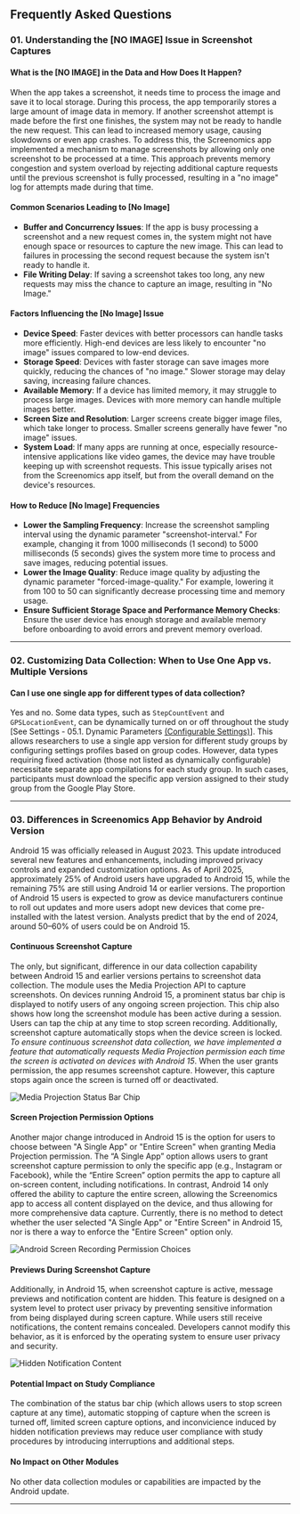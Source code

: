 ## Frequently Asked Questions


### 01. Understanding the [NO IMAGE] Issue in Screenshot Captures

#### What is the [NO IMAGE] in the Data and How Does It Happen?
When the app takes a screenshot, it needs time to process the image and save it to local storage. During this process, the app temporarily stores a large amount of image data in memory. If another screenshot attempt is made before the first one finishes, the system may not be ready to handle the new request. This can lead to increased memory usage, causing slowdowns or even app crashes. To address this, the Screenomics app implemented a mechanism to manage screenshots by allowing only one screenshot to be processed at a time. This approach prevents memory congestion and system overload by rejecting additional capture requests until the previous screenshot is fully processed, resulting in a "no image" log for attempts made during that time.

#### Common Scenarios Leading to [No Image]
* **Buffer and Concurrency Issues**: If the app is busy processing a screenshot and a new request comes in, the system might not have enough space or resources to capture the new image. This can lead to failures in processing the second request because the system isn't ready to handle it.
* **File Writing Delay**: If saving a screenshot takes too long, any new requests may miss the chance to capture an image, resulting in "No Image."

#### Factors Influencing the [No Image] Issue
* **Device Speed**: Faster devices with better processors can handle tasks more efficiently. High-end devices are less likely to encounter "no image" issues compared to low-end devices.
* **Storage Speed**: Devices with faster storage can save images more quickly, reducing the chances of "no image." Slower storage may delay saving, increasing failure chances.
* **Available Memory**: If a device has limited memory, it may struggle to process large images. Devices with more memory can handle multiple images better.
* **Screen Size and Resolution**: Larger screens create bigger image files, which take longer to process. Smaller screens generally have fewer "no image" issues.
* **System Load**: If many apps are running at once, especially resource-intensive applications like video games, the device may have trouble keeping up with screenshot requests. This issue typically arises not from the Screenomics app itself, but from the overall demand on the device's resources.

#### How to Reduce [No Image] Frequencies
* **Lower the Sampling Frequency**: Increase the screenshot sampling interval using the dynamic parameter "screenshot-interval." For example, changing it from 1000 milliseconds (1 second) to 5000 milliseconds (5 seconds) gives the system more time to process and save images, reducing potential issues.
* **Lower the Image Quality**: Reduce image quality by adjusting the dynamic parameter "forced-image-quality." For example, lowering it from 100 to 50 can significantly decrease processing time and memory usage.
* **Ensure Sufficient Storage Space and Performance Memory Checks**: Ensure the user device has enough storage and available memory before onboarding to avoid errors and prevent memory overload.

---

### 02. Customizing Data Collection: When to Use One App vs. Multiple Versions

#### Can I use one single app for different types of data collection? 
Yes and no. Some data types, such as `StepCountEvent` and `GPSLocationEvent`, can be dynamically turned on or off throughout the study [See Settings - 05.1. Dynamic Parameters [(Configurable Settings)](../01_Firebase/05_Settings.md)]. This allows researchers to use a single app version for different study groups by configuring settings profiles based on group codes. However, data types requiring fixed activation (those not listed as dynamically configurable) necessitate separate app compilations for each study group. In such cases, participants must download the specific app version assigned to their study group from the Google Play Store.

---

### 03. Differences in Screenomics App Behavior by Android Version

Android 15 was officially released in August 2023. This update introduced several new features and enhancements, including improved privacy controls and expanded customization options. As of April 2025, approximately 25% of Android users have upgraded to Android 15, while the remaining 75% are still using Android 14 or earlier versions. The proportion of Android 15 users is expected to grow as device manufacturers continue to roll out updates and more users adopt new devices that come pre-installed with the latest version. Analysts predict that by the end of 2024, around 50–60% of users could be on Android 15.

#### Continuous Screenshot Capture
The only, but significant, difference in our data collection capability between Android 15 and earlier versions pertains to screenshot data collection. The module uses the Media Projection API to capture screenshots. On devices running Android 15, a prominent status bar chip is displayed to notify users of any ongoing screen projection. This chip also shows how long the screenshot module has been active during a session. Users can tap the chip at any time to stop screen recording. Additionally, screenshot capture automatically stops when the device screen is locked. _To ensure continuous screenshot data collection, we have implemented a feature that automatically requests Media Projection permission each time the screen is activated on devices with Android 15_. When the user grants permission, the app resumes screenshot capture. However, this capture stops again once the screen is turned off or deactivated.

![Media Projection Status Bar Chip](https://developer.android.com/static/media/images/grow/media_projection_status_bar_chip.png)

#### Screen Projection Permission Options
Another major change introduced in Android 15 is the option for users to choose between "A Single App" or "Entire Screen" when granting Media Projection permission. The “A Single App” option allows users to grant screenshot capture permission to only the specific app (e.g., Instagram or Facebook), while the “Entire Screen” option permits the app to capture all on-screen content, including notifications. In contrast, Android 14 only offered the ability to capture the entire screen, allowing the Screenomics app to access all content displayed on the device, and thus allowing for more comprehensive data capture. Currently, there is no method to detect whether the user selected "A Single App" or "Entire Screen" in Android 15, nor is there a way to enforce the "Entire Screen" option only.

![Android Screen Recording Permission Choices](https://www.digitaltrends.com/wp-content/uploads/2024/11/android-record-screen.jpeg?resize=1200%2C720&p=1)

#### Previews During Screenshot Capture
Additionally, in Android 15, when screenshot capture is active, message previews and notification content are hidden. This feature is designed on a system level to protect user privacy by preventing sensitive information from being displayed during screen capture. While users still receive notifications, the content remains concealed. Developers cannot modify this behavior, as it is enforced by the operating system to ensure user privacy and security.

![Hidden Notification Content](https://androidcentral-data.community.forum/attachments/248/248067-c2f51461992262b8bffb15879d1d0a26.jpg?hash=wvUUYZkiYr)

#### Potential Impact on Study Compliance
The combination of the status bar chip (which allows users to stop screen capture at any time), automatic stopping of capture when the screen is turned off, limited screen capture options, and inconvicience induced by hidden notification previews may reduce user compliance with study procedures by introducing interruptions and additional steps.

#### No Impact on Other Modules
No other data collection modules or capabilities are impacted by the Android update. 

---


















